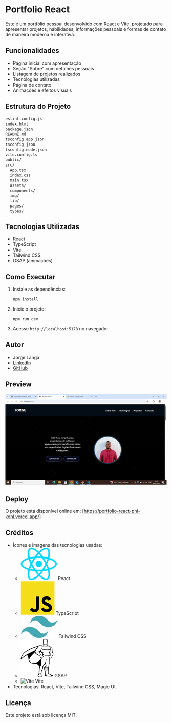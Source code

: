 # Portfolio React

Este é um portfólio pessoal desenvolvido com React e Vite, projetado para apresentar projetos, habilidades, informações pessoais e formas de contato de maneira moderna e interativa.

## Funcionalidades
- Página inicial com apresentação
- Seção "Sobre" com detalhes pessoais
- Listagem de projetos realizados
- Tecnologias utilizadas
- Página de contato
- Animações e efeitos visuais

## Estrutura do Projeto
```
eslint.config.js
index.html
package.json
README.md
tsconfig.app.json
tsconfig.json
tsconfig.node.json
vite.config.ts
public/
src/
  App.tsx
  index.css
  main.tsx
  assets/
  components/
  img/
  lib/
  pages/
  types/
```

## Tecnologias Utilizadas
- React
- TypeScript
- Vite
- Tailwind CSS
- GSAP (animações)

## Como Executar
1. Instale as dependências:
   ```bash
   npm install
   ```
2. Inicie o projeto:
   ```bash
   npm run dev
   ```
3. Acesse `http://localhost:5173` no navegador.

## Autor
- Jorge Langa
- [LinkedIn](https://www.linkedin.com/in/jorge-langa)
- [GitHub](https://github.com/JorgeLanga)

## Preview
![Preview do Projeto](src/img/preview-1.png)


## Deploy
O projeto está disponível online em: [https://portfolio-react-phi-kohl.vercel.app/]
## Créditos
- Ícones e imagens das tecnologias usadas:
  - ![React](src/assets/techstack/react.png) React
  - ![TypeScript](src/assets/techstack/js.png) TypeScript
  - ![Tailwind](src/assets/techstack/tailwind.png) Tailwind CSS
  - ![GSAP](src/assets/techstack/gsap.png) GSAP
  - ![Vite](src/assets/techstack/vite.png) Vite
- Tecnologias: React, Vite, Tailwind CSS, Magic UI, 

## Licença
Este projeto está sob licença MIT.
